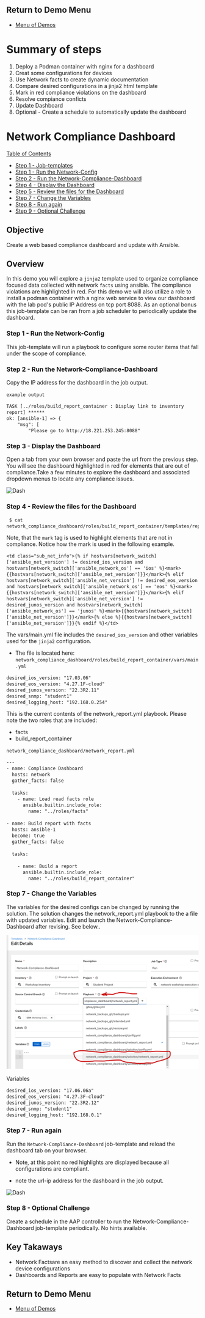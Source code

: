 ## Return to Demo Menu
 - [Menu of Demos](../README.md)

# Summary of steps
1. Deploy a Podman container with nginx for a dashboard
2. Creat some configurations for devices 
3. Use Network facts to create dynamic documentation
4. Compare desired configurations in a jinja2 html template
5. Mark in red compliance violations on the dashboard
6. Resolve compiance conficts
7. Update Dashboard
8. Optional - Create a schedule to automatically update the dashboard

# Network Compliance Dashboard

  [Table of Contents](#table-of-contents)
  - [Step 1 - Job-templates](#step-1---job-templates)
  - [Step 1 - Run the Network-Config](#step-2-run-the-network-config)
  - [Step 2 - Run the Network-Compliance-Dashboard](#step-3-run-the-network-compliance-dashboard)
  - [Step 4 - Display the Dashboard](#step-4-display-the-dashboard)
  - [Step 5 - Review the files for the Dashboard](#step-5-review-the-files-for-the-dashboard)
  - [Step 7 - Change the Variables](#step-6-change-the-variables)
  - [Step 8 - Run again](#step-8-run-again)
  - [Step 9 - Optional Challenge](#step-9-optional-challenge)

## Objective
Create a web based compliance dashboard and update with Ansible. 

## Overview
In this demo you will explore a `jinja2` template used to organize compliance focused data collected with network `facts` using ansible. The compliance violations are highlighted in red. 
For this demo we will also utilize a role to install a podman container with a nginx web service to view our dashboard with the lab pod's public IP Address on tcp port 8088. As an optional bonus this job-template can be ran from a job scheduler to periodically update the dashboard.   

### Step 1 - Run the Network-Config
This job-template will run a playbook to configure some router items that fall under the scope of compliance.

### Step 2 - Run the Network-Compliance-Dashboard
Copy the IP address for the dashboard in the job output.

`example output`
~~~
TASK [../roles/build_report_container : Display link to inventory report] ******
ok: [ansible-1] => {
    "msg": [
        "Please go to http://18.221.253.245:8088"
~~~

### Step 3 - Display the Dashboard
Open a tab from your own browser and paste the url from the previous step. You will see the dashboard highlighted in red for elements that are out of compliance.Take a few minutes to explore the dashboard and associated dropdown menus to locate any compliance issues.

![Dash](../../images/dash1.png)

### Step 4 - Review the files for the Dashboard

~~~
 $ cat network_compliance_dashboard/roles/build_report_container/templates/report.j2
~~~

 Note, that the `mark` tag is used to highlight elements that are not in compliance. Notice how the mark is used in the following example.

~~~
<td class="sub_net_info">{% if hostvars[network_switch]['ansible_net_version'] != desired_ios_version and hostvars[network_switch]['ansible_network_os'] == 'ios' %}<mark>{{hostvars[network_switch]['ansible_net_version']}}</mark>{% elif hostvars[network_switch]['ansible_net_version'] != desired_eos_version and hostvars[network_switch]['ansible_network_os'] == 'eos' %}<mark>{{hostvars[network_switch]['ansible_net_version']}}</mark>{% elif hostvars[network_switch]['ansible_net_version'] != desired_junos_version and hostvars[network_switch]['ansible_network_os'] == 'junos' %}<mark>{{hostvars[network_switch]['ansible_net_version']}}</mark>{% else %}{{hostvars[network_switch]['ansible_net_version']}}{% endif %}</td>
~~~     
         
 The vars/main.yml file includes the `desired_ios_version` and other variables used for the `jinja2` configuration.
- The file is located here: `network_compliance_dashboard/roles/build_report_container/vars/main.yml`

 ~~~
desired_ios_version: "17.03.06"
desired_eos_version: "4.27.1F-cloud"
desired_junos_version: "22.3R2.11"
desired_snmp: "student1"
desired_logging_host: "192.168.0.254"
~~~

This is the current contents of the network_report.yml playbook. Please note the two roles 
that are included:
* facts
* build_report_container

`network_compliance_dashboard/network_report.yml`
~~~
---
- name: Compliance Dashboard
  hosts: network
  gather_facts: false
  
  tasks:
    - name: Load read facts role
      ansible.builtin.include_role:
        name: "../roles/facts"

- name: Build report with facts
  hosts: ansible-1
  become: true
  gather_facts: false

  tasks:

    - name: Build a report
      ansible.builtin.include_role:
        name: "../roles/build_report_container"
~~~

### Step 7 - Change the Variables
The variables for the desired configs can be changed by running the solution. The solution changes the network_report.yml playbook to the a file with updated variables. Edit and launch the Network-Compliance-Dashboard after revising. See below..

![solution](../images/dashsolution.png)

Variables
~~~
desired_ios_version: "17.06.06a"
desired_eos_version: "4.27.3F-cloud"
desired_junos_version: "22.3R2.12"
desired_snmp: "student1"
desired_logging_host: "192.168.0.1"
~~~

### Step 7 - Run again
Run the `Network-Compliance-Dashboard` job-template and reload the dashboard tab on your browser.
* Note, at this point no red highlights are displayed because all configurations are compliant.
- note the url-ip address for the dashboard in the job output.

![Dash](../../images/dash2.png)

### Step 8 - Optional Challenge
Create a schedule in the AAP controller to run the Network-Compliance-Dashboard job-template periodically. No hints available.

## Key Takaways
* Network Factsare an easy method to discover and collect the network device configurations
* Dashboards and Reports are easy to populate with Network Facts

## Return to Demo Menu
 - [Menu of Demos](../README.md)

